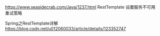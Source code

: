 https://www.seasidecrab.com/Java/1237.html
RestTemplate 设置服务不可用重试策略




Spring之RestTemplate详解
https://blog.csdn.net/u012060033/article/details/123352747